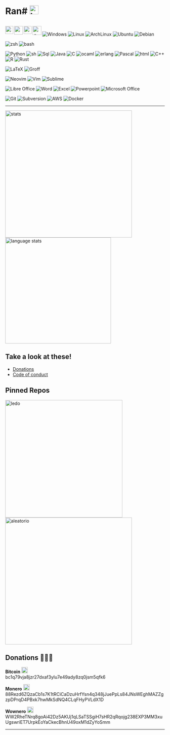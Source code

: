# Ran# <img src="https://github.com/Ran-n/media/blob/main/emojis/saudo_0.gif" width="28" alt="benvido" title="Benvido">

[<img align="left" src="https://raw.githubusercontent.com/Ran-n/svgs/main/linguas/gz_0.svg" width="25" alt="galego" title="Galego">](doc/readme_idiomas/readme_gz.md#Índice)
[<img align="left" src="https://raw.githubusercontent.com/Ran-n/svgs/main/linguas/en_0.svg" width="27" alt="english" title="English">](doc/readme_idiomas/readme_en.md#Index)
[<img align="left" src="https://raw.githubusercontent.com/Ran-n/svgs/main/linguas/eo_0.svg" width="25" alt="esperanto" title="Esperanto">](doc/readme_idiomas/readme_eo.md#Indekso)
[<img align="left" src="https://raw.githubusercontent.com/Ran-n/svgs/main/linguas/cas_0.svg" width="28" alt="castellano" title="Castellano">](doc/readme_idiomas/readme_cas.md#Índice)
<img align="center">
---

<!-- <img src="https://img.shields.io/badge/Ran-blue?style=flat&logoColor=white&labelColor=606060&color=2e7fc9&logo=stackoverflow" alt="StackOverflow" title="StackOverflow"> <img src="https://img.shields.io/badge/PyPI-blue?style=flat&logoColor=white&labelColor=606060&color=2e7fc9&logo=pypi" alt="PyPI" title="PyPI"> <img src="https://img.shields.io/badge/GitHub-blue?style=flat&logoColor=white&labelColor=606060&color=2e7fc9&logo=github" alt="GitHub" title="GitHub"> <img src="https://img.shields.io/badge/GitLab-blue?style=flat&logoColor=white&labelColor=606060&color=2e7fc9&logo=gitlab" alt="GitLab" title="GitLab">
-->

<img src="https://img.shields.io/badge/Windows-blue?style=flat&logoColor=white&labelColor=606060&color=2e7fc9&logo=windows" alt="Windows" title="Windows"> <img src="https://img.shields.io/badge/Linux-blue?style=flat&logoColor=white&labelColor=606060&color=2e7fc9&logo=linux" alt="Linux" title="Linux"> <img src="https://img.shields.io/badge/ArchLinux-blue?style=flat&logoColor=white&labelColor=606060&color=2e7fc9&logo=archlinux" alt="ArchLinux" title="ArchLinux">  <!--<img src="https://img.shields.io/badge/Gentoo-blue?style=flat&logoColor=white&labelColor=606060&color=2e7fc9&logo=gentoo" alt="Gentoo" title="Gentoo">--> <img src="https://img.shields.io/badge/Ubuntu-blue?style=flat&logoColor=white&labelColor=606060&color=2e7fc9&logo=ubuntu" alt="Ubuntu" title="Ubuntu"> <img src="https://img.shields.io/badge/Debian-blue?style=flat&logoColor=white&labelColor=606060&color=2e7fc9&logo=debian" alt="Debian" title="Debian">

<img src="https://img.shields.io/badge/zsh-blue?style=flat&logoColor=white&labelColor=606060&color=2e7fc9&logo=gnubash" alt="zsh" title="zsh"> <img src="https://img.shields.io/badge/bash-blue?style=flat&logoColor=white&labelColor=606060&color=2e7fc9&logo=gnubash" alt="bash" title="bash">

<img src="https://img.shields.io/badge/Python-blue?style=flat&logoColor=white&labelColor=606060&color=2e7fc9&logo=python" alt="Python" title="Python"> <img src="https://img.shields.io/badge/sh-blue?style=flat&logoColor=white&labelColor=606060&color=2e7fc9&logo=gnubash" alt="sh" title="sh"> <img src="https://img.shields.io/badge/Sql-blue?style=flat&logoColor=white&labelColor=606060&color=2e7fc9&logo=microsoftsqlserver" alt="Sql" title="Sql"> <img src="https://img.shields.io/badge/Java-blue?style=flat&logoColor=white&labelColor=606060&color=2e7fc9&logo=java" alt="Java" title="Java"> <img src="https://img.shields.io/badge/C-blue?style=flat&logoColor=white&labelColor=606060&color=2e7fc9&logo=c" alt="C" title="C"> <img src="https://img.shields.io/badge/ocaml-blue?style=flat&logoColor=white&labelColor=606060&color=2e7fc9&logo=ocaml" alt="ocaml" title="ocaml"> <img src="https://img.shields.io/badge/erlang-blue?style=flat&logoColor=white&labelColor=606060&color=2e7fc9&logo=erlang" alt="erlang" title="erlang"> <img src="https://img.shields.io/badge/Pascal-blue?style=flat&logoColor=white&labelColor=606060&color=2e7fc9&logo=pascal" alt="Pascal" title="Pascal"> <img src="https://img.shields.io/badge/html-blue?style=flat&logoColor=white&labelColor=606060&color=2e7fc9&logo=html5" alt="html" title="html"> <img src="https://img.shields.io/badge/C++-blue?style=flat&logoColor=white&labelColor=606060&color=2e7fc9&logo=cplusplus" alt="C++" title="C++"> <img src="https://img.shields.io/badge/R-blue?style=flat&logoColor=white&labelColor=606060&color=2e7fc9&logo=r" alt="R" title="R"> <img src="https://img.shields.io/badge/Rust-blue?style=flat&logoColor=white&labelColor=606060&color=2e7fc9&logo=rust" alt="Rust" title="Rust">

<img src="https://img.shields.io/badge/LaTeX-blue?style=flat&logoColor=white&labelColor=606060&color=2e7fc9&logo=latex" alt="LaTeX" title="LaTeX"> <img src="https://img.shields.io/badge/Groff ms-blue?style=flat&logoColor=white&labelColor=606060&color=2e7fc9&logo=groff" alt="Groff" title="Groff">

 <img src="https://img.shields.io/badge/Neovim-blue?style=flat&logoColor=white&labelColor=606060&color=2e7fc9&logo=neovim" alt="Neovim" title="Neovim">  <img src="https://img.shields.io/badge/Vim-blue?style=flat&logoColor=white&labelColor=606060&color=2e7fc9&logo=vim" alt="Vim" title="Vim"> <img src="https://img.shields.io/badge/Sublime-blue?style=flat&logoColor=white&labelColor=606060&color=2e7fc9&logo=sublimetext" alt="Sublime" title="Sublime">

<img src="https://img.shields.io/badge/LibreOffice-blue?style=flat&logoColor=white&labelColor=606060&color=2e7fc9&logo=libreoffice" alt="Libre Office" title="Libre Office"> <img src="https://img.shields.io/badge/Word-blue?style=flat&logoColor=white&labelColor=606060&color=2e7fc9&logo=microsoftword" alt="Word" title="Word"> <img src="https://img.shields.io/badge/Excel-blue?style=flat&logoColor=white&labelColor=606060&color=2e7fc9&logo=microsoftexcel" alt="Excel" title="Excel"> <img src="https://img.shields.io/badge/Powerpoint-blue?style=flat&logoColor=white&labelColor=606060&color=2e7fc9&logo=microsoftpowerpoint" alt="Powerpoint" title="Powerpoint"> <img src="https://img.shields.io/badge/Microsoft Office-blue?style=flat&logoColor=white&labelColor=606060&color=2e7fc9&logo=microsoftoffice" alt="Microsoft Office" title="Microsoft Office">

<img src="https://img.shields.io/badge/Git-blue?style=flat&logoColor=white&labelColor=606060&color=2e7fc9&logo=git" alt="Git" title="Git"> <img src="https://img.shields.io/badge/Subversion-blue?style=flat&logoColor=white&labelColor=606060&color=2e7fc9&logo=subversion" alt="Subversion" title="Subversion"> <img src="https://img.shields.io/badge/AWS-blue?style=flat&logoColor=white&labelColor=606060&color=2e7fc9&logo=amazonaws" alt="AWS" title="AWS"> <img src="https://img.shields.io/badge/Docker-blue?style=flat&logoColor=white&labelColor=606060&color=2e7fc9&logo=docker" alt="Docker" title="Docker">

---

<a href="https://github-readme-stats.vercel.app/api?username=ran-n&theme=dark&show_icons=true&include_all_commits=true">
  <img align="center" width="400" src="https://github-readme-stats.vercel.app/api?username=ran-n&theme=dark&show_icons=true&include_all_commits=true" alt="stats" title="Stats"/>
</a>
<a href="https://github-readme-stats.vercel.app/api/top-langs/?username=ran-n&theme=dark&layout=compact">
  <img align="center" width="334" src="https://github-readme-stats.vercel.app/api/top-langs/?username=ran-n&theme=dark&layout=compact" alt="language stats" title="Language Stats"/>
</a>

## Take a look at these!
- [Donations](https://github.com/Ran-n/doc/blob/main/doazóns.md)
- [Code of conduct](https://github.com/Ran-n/doc/blob/main/coc/coc_en.md)

## Pinned Repos
<a href="https://github-readme-stats.vercel.app/api/pin/?username=ran-n&repo=ledo&theme=dark">
  <img align="center" width="370" src="https://github-readme-stats.vercel.app/api/pin/?username=ran-n&repo=ledo&theme=dark" alt="ledo" title="Ledo"/>
</a>
<a href="https://github-readme-stats.vercel.app/api/pin/?username=ran-n&repo=aleatorio&theme=dark">
  <img align="center" width="400" src="https://github-readme-stats.vercel.app/api/pin/?username=ran-n&repo=aleatorio&theme=dark" alt="aleatorio" title="Aleatorio"/>
</a>

## Donations 🙇🙇‍♀
**Bitcoin** <img src="https://raw.githubusercontent.com/Ran-n/svgs/main/divisas/bitcoin/bitcoin_0.svg" width="20" alt="bitcoin logo" title="Bitcoin">  
bc1q79vja8jzr27dxaf3ylu7e49ady8zq0jsm5qfk6

**Monero** <img src="https://raw.githubusercontent.com/Ran-n/svgs/main/divisas/monero/monero_0.svg" width="20" alt="monero logo" title="Monero">  
88Rezd6ZQzaCb1s7K1tRCiCaDzuHrfYsn4q348jJuePpLs84JNsWEghMAZZgzpDPrqD4PBxk7hwMkSdNQ4CLqFHyPVLdX1D

**Wownero** <img src="https://raw.githubusercontent.com/Ran-n/svgs/main/divisas/wownero/wownero_0.svg" width="20" alt="wownero logo" title="Wownero">  
WW2RheTNrq8goAi42Dz5AKUj1qLSaTSSgiH7sHR2qRqojg238EXP3MM3xuUgswriET7UrpkEoYaCkecBhnU49oxM1dZyYoSmm

---

<!---
## Orixinal
- 👋 Hi, I’m @Ran-n
- 👀 I’m interested in ...
- 🌱 I’m currently learning ...
- 💞️ I’m looking to collaborate on ...
- 📫 How to reach me ...

Ran-n/Ran-n is a ✨ special ✨ repository because its `README.md` (this file) appears on your GitHub profile.
You can click the Preview link to take a look at your changes.
--->
